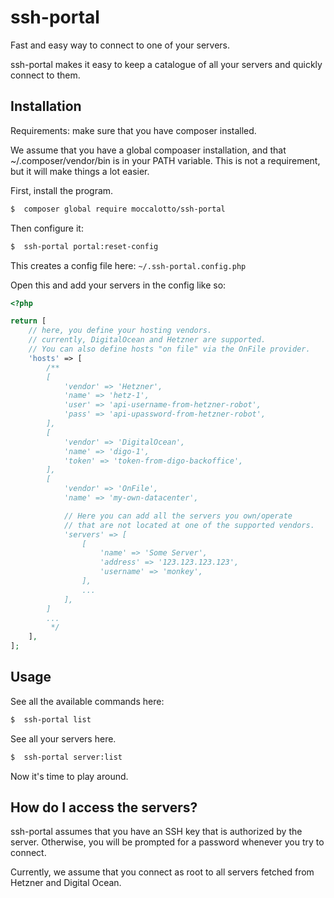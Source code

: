 # ssh-portal

Fast and easy way to connect to one of your servers.

ssh-portal makes it easy to keep a catalogue of all your servers and quickly connect to them.


## Installation

Requirements: make sure that you have composer installed.

We assume that you have a global compoaser installation,
and that ~/.composer/vendor/bin is in your PATH variable.
This is not a requirement, but it will make things a lot easier.

First, install the program.

```bash
$  composer global require moccalotto/ssh-portal
```


Then configure it:

```bash
$  ssh-portal portal:reset-config
```

This creates a config file here: `~/.ssh-portal.config.php`

Open this and add your servers in the config like so:

```php
<?php

return [
    // here, you define your hosting vendors.
    // currently, DigitalOcean and Hetzner are supported.
    // You can also define hosts "on file" via the OnFile provider.
    'hosts' => [
        /**
        [
            'vendor' => 'Hetzner',
            'name' => 'hetz-1',
            'user' => 'api-username-from-hetzner-robot',
            'pass' => 'api-upassword-from-hetzner-robot',
        ],
        [
            'vendor' => 'DigitalOcean',
            'name' => 'digo-1',
            'token' => 'token-from-digo-backoffice',
        ],
        [
            'vendor' => 'OnFile',
            'name' => 'my-own-datacenter',

            // Here you can add all the servers you own/operate
            // that are not located at one of the supported vendors.
            'servers' => [
                [
                    'name' => 'Some Server',
                    'address' => '123.123.123.123',
                    'username' => 'monkey',
                ],
                ...
            ],
        ]
        ...
         */
    ],
];
```

## Usage

See all the available commands here:

```bash
$  ssh-portal list
```

See all your servers here.

```bash
$  ssh-portal server:list
```

Now it's time to play around.

## How do I access the servers?

ssh-portal assumes that you have an SSH key that is authorized by the server.
Otherwise, you will be prompted for a password whenever you try to connect.

Currently, we assume that you connect as root to all servers fetched from Hetzner and Digital Ocean.
